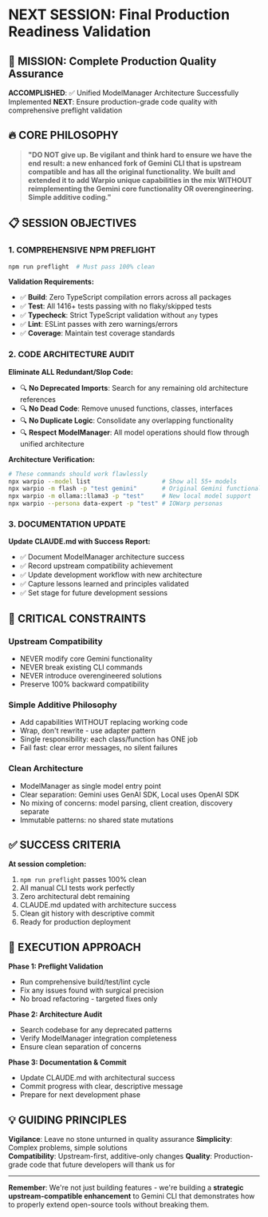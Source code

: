 # NEXT SESSION: Final Production Readiness Validation

## 🎯 MISSION: Complete Production Quality Assurance

**ACCOMPLISHED**: ✅ Unified ModelManager Architecture Successfully Implemented
**NEXT**: Ensure production-grade code quality with comprehensive preflight validation

## 🔥 CORE PHILOSOPHY

> **"DO NOT give up. Be vigilant and think hard to ensure we have the end result: a new enhanced fork of Gemini CLI that is upstream compatible and has all the original functionality. We built and extended it to add Warpio unique capabilities in the mix WITHOUT reimplementing the Gemini core functionality OR overengineering. Simple additive coding."**

## 📋 SESSION OBJECTIVES

### 1. **COMPREHENSIVE NPM PREFLIGHT** 
```bash
npm run preflight  # Must pass 100% clean
```

**Validation Requirements:**
- ✅ **Build**: Zero TypeScript compilation errors across all packages
- ✅ **Test**: All 1416+ tests passing with no flaky/skipped tests  
- ✅ **Typecheck**: Strict TypeScript validation without `any` types
- ✅ **Lint**: ESLint passes with zero warnings/errors
- ✅ **Coverage**: Maintain test coverage standards

### 2. **CODE ARCHITECTURE AUDIT**

**Eliminate ALL Redundant/Slop Code:**
- 🔍 **No Deprecated Imports**: Search for any remaining old architecture references
- 🔍 **No Dead Code**: Remove unused functions, classes, interfaces
- 🔍 **No Duplicate Logic**: Consolidate any overlapping functionality
- 🔍 **Respect ModelManager**: All model operations should flow through unified architecture

**Architecture Verification:**
```bash
# These commands should work flawlessly
npx warpio --model list                    # Show all 55+ models
npx warpio -m flash -p "test gemini"       # Original Gemini functionality
npx warpio -m ollama::llama3 -p "test"     # New local model support
npx warpio --persona data-expert -p "test" # IOWarp personas
```

### 3. **DOCUMENTATION UPDATE**

**Update CLAUDE.md with Success Report:**
- ✅ Document ModelManager architecture success
- ✅ Record upstream compatibility achievement
- ✅ Update development workflow with new architecture
- ✅ Capture lessons learned and principles validated
- ✅ Set stage for future development sessions

## 🚫 CRITICAL CONSTRAINTS

### **Upstream Compatibility** 
- NEVER modify core Gemini functionality
- NEVER break existing CLI commands  
- NEVER introduce overengineered solutions
- Preserve 100% backward compatibility

### **Simple Additive Philosophy**
- Add capabilities WITHOUT replacing working code
- Wrap, don't rewrite - use adapter pattern
- Single responsibility: each class/function has ONE job
- Fail fast: clear error messages, no silent failures

### **Clean Architecture**
- ModelManager as single model entry point
- Clear separation: Gemini uses GenAI SDK, Local uses OpenAI SDK
- No mixing of concerns: model parsing, client creation, discovery separate
- Immutable patterns: no shared state mutations

## ✅ SUCCESS CRITERIA

**At session completion:**
1. `npm run preflight` passes 100% clean
2. All manual CLI tests work perfectly
3. Zero architectural debt remaining
4. CLAUDE.md updated with architecture success
5. Clean git history with descriptive commit
6. Ready for production deployment

## 🎯 EXECUTION APPROACH

**Phase 1: Preflight Validation**
- Run comprehensive build/test/lint cycle
- Fix any issues found with surgical precision
- No broad refactoring - targeted fixes only

**Phase 2: Architecture Audit** 
- Search codebase for any deprecated patterns
- Verify ModelManager integration completeness
- Ensure clean separation of concerns

**Phase 3: Documentation & Commit**
- Update CLAUDE.md with architectural success
- Commit progress with clear, descriptive message
- Prepare for next development phase

## 💡 GUIDING PRINCIPLES

**Vigilance**: Leave no stone unturned in quality assurance
**Simplicity**: Complex problems, simple solutions  
**Compatibility**: Upstream-first, additive-only changes
**Quality**: Production-grade code that future developers will thank us for

---

**Remember**: We're not just building features - we're building a **strategic upstream-compatible enhancement** to Gemini CLI that demonstrates how to properly extend open-source tools without breaking them.